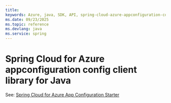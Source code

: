 ```yaml
---
title: 
keywords: Azure, java, SDK, API, spring-cloud-azure-appconfiguration-config, spring
ms.date: 09/23/2025
ms.topic: reference
ms.devlang: java
ms.service: spring
---
```

# Spring Cloud for Azure appconfiguration config client library for Java

See: [Spring Cloud for Azure App Configuration Starter](https://github.com/Azure/azure-sdk-for-java/tree/spring-cloud-azure-appconfiguration-config_6.0.0/sdk/spring/spring-cloud-azure-starter-appconfiguration-config)

